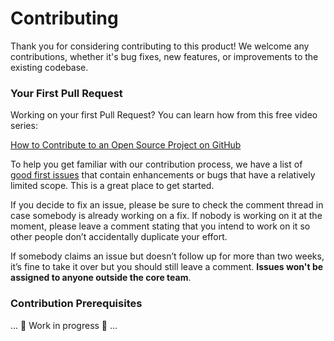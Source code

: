 # Contributing

Thank you for considering contributing to this product! We welcome any contributions, whether it's bug fixes, new features, or improvements to the existing codebase.

### Your First Pull Request

Working on your first Pull Request? You can learn how from this free video series:

[How to Contribute to an Open Source Project on GitHub](https://egghead.io/courses/how-to-contribute-to-an-open-source-project-on-github)

To help you get familiar with our contribution process, we have a list of [good first issues](../../issues?q=is%3Aissue+is%3Aopen+label%3A%22good+first+issue%22) that contain enhancements or bugs that have a relatively limited scope. This is a great place to get started.

If you decide to fix an issue, please be sure to check the comment thread in case somebody is already working on a fix. If nobody is working on it at the moment, please leave a comment stating that you intend to work on it so other people don’t accidentally duplicate your effort.

If somebody claims an issue but doesn’t follow up for more than two weeks, it’s fine to take it over but you should still leave a comment. **Issues won't be assigned to anyone outside the core team**.

### Contribution Prerequisites

... 🚧 Work in progress 🚧 ...
